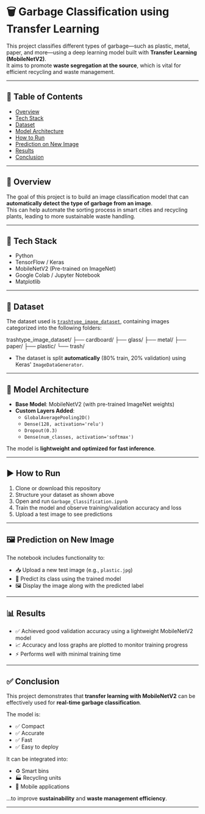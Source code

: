 # 🗑️ Garbage Classification using Transfer Learning

This project classifies different types of garbage—such as plastic, metal, paper, and more—using a deep learning model built with **Transfer Learning (MobileNetV2)**.  
It aims to promote **waste segregation at the source**, which is vital for efficient recycling and waste management.

---

## 📌 Table of Contents

- [Overview](#overview)
- [Tech Stack](#tech-stack)
- [Dataset](#dataset)
- [Model Architecture](#model-architecture)
- [How to Run](#how-to-run)
- [Prediction on New Image](#prediction-on-new-image)
- [Results](#results)
- [Conclusion](#conclusion)

---

## 📖 Overview

The goal of this project is to build an image classification model that can **automatically detect the type of garbage from an image**.  
This can help automate the sorting process in smart cities and recycling plants, leading to more sustainable waste handling.

---

## 🔧 Tech Stack

- Python  
- TensorFlow / Keras  
- MobileNetV2 (Pre-trained on ImageNet)  
- Google Colab / Jupyter Notebook  
- Matplotlib  

---

## 📁 Dataset

The dataset used is [`trashtype_image_dataset`](https://www.kaggle.com/datasets/farzadnekouei/trash-type-image-dataset), containing images categorized into the following folders:

trashtype_image_dataset/
├── cardboard/
├── glass/
├── metal/
├── paper/
├── plastic/
└── trash/


- The dataset is split **automatically** (80% train, 20% validation) using Keras' `ImageDataGenerator`.

---

## 🧠 Model Architecture

- **Base Model**: MobileNetV2 (with pre-trained ImageNet weights)  
- **Custom Layers Added**:
  - `GlobalAveragePooling2D()`
  - `Dense(128, activation='relu')`
  - `Dropout(0.3)`
  - `Dense(num_classes, activation='softmax')`

The model is **lightweight and optimized for fast inference**.

---

## ▶️ How to Run

1. Clone or download this repository  
2. Structure your dataset as shown above  
3. Open and run `Garbage_Classification.ipynb`  
4. Train the model and observe training/validation accuracy and loss  
5. Upload a test image to see predictions  

---

## 🖼️ Prediction on New Image

The notebook includes functionality to:

- 📥 Upload a new test image (e.g., `plastic.jpg`)  
- 🤖 Predict its class using the trained model  
- 🖼️ Display the image along with the predicted label  

---

## 📊 Results

- ✅ Achieved good validation accuracy using a lightweight MobileNetV2 model  
- 📈 Accuracy and loss graphs are plotted to monitor training progress  
- ⚡ Performs well with minimal training time  

---

## ✅ Conclusion

This project demonstrates that **transfer learning with MobileNetV2** can be effectively used for **real-time garbage classification**.

The model is:

- ✅ Compact  
- ✅ Accurate  
- ✅ Fast  
- ✅ Easy to deploy

It can be integrated into:

- ♻️ Smart bins  
- 🏭 Recycling units  
- 📱 Mobile applications  

...to improve **sustainability** and **waste management efficiency**.

---
